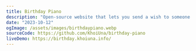 ```yaml
---
title: Birthday Piano
description: "Open-source website that lets you send a wish to someone on their birthday"
date: "2023-10-12"
ogImage: /assets/images/birthdaypiano.webp
sourceCode: https://github.com/KhoiUna/birthday-piano
liveDemo: https://birthday.khoiuna.info/
---
```


